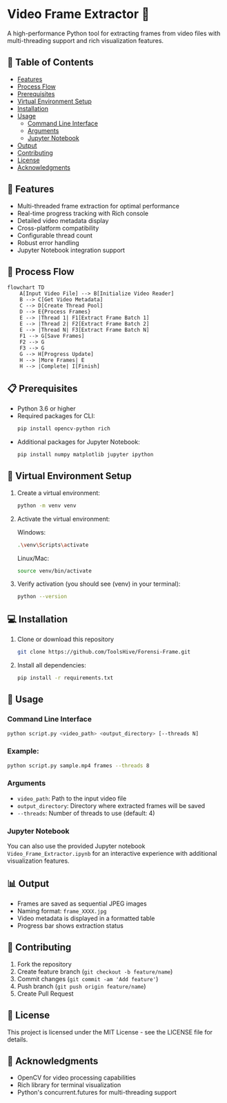 # Video Frame Extractor 🎥

A high-performance Python tool for extracting frames from video files with multi-threading support and rich visualization features.

## 📑 Table of Contents

- [Features](#-features)
- [Process Flow](#-process-flow)
- [Prerequisites](#-prerequisites)
- [Virtual Environment Setup](#-virtual-environment-setup)
- [Installation](#-installation)
- [Usage](#-usage)
  - [Command Line Interface](#command-line-interface)
  - [Arguments](#arguments)
  - [Jupyter Notebook](#jupyter-notebook)
- [Output](#-output)
- [Contributing](#-contributing)
- [License](#-license)
- [Acknowledgments](#-acknowledgments)

## 🚀 Features

- Multi-threaded frame extraction for optimal performance
- Real-time progress tracking with Rich console
- Detailed video metadata display
- Cross-platform compatibility
- Configurable thread count
- Robust error handling
- Jupyter Notebook integration support

## 🔄 Process Flow

```mermaid
flowchart TD
    A[Input Video File] --> B[Initialize Video Reader]
    B --> C[Get Video Metadata]
    C --> D[Create Thread Pool]
    D --> E{Process Frames}
    E --> |Thread 1| F1[Extract Frame Batch 1]
    E --> |Thread 2| F2[Extract Frame Batch 2]
    E --> |Thread N| F3[Extract Frame Batch N]
    F1 --> G[Save Frames]
    F2 --> G
    F3 --> G
    G --> H[Progress Update]
    H --> |More Frames| E
    H --> |Complete| I[Finish]
```

## 📋 Prerequisites

- Python 3.6 or higher
- Required packages for CLI:
  ```bash
  pip install opencv-python rich
  ```
- Additional packages for Jupyter Notebook:
  ```bash
  pip install numpy matplotlib jupyter ipython
  ```

## 🔮 Virtual Environment Setup

1. Create a virtual environment:
   ```bash
   python -m venv venv
   ```

2. Activate the virtual environment:
   
   Windows:
   ```bash
   .\venv\Scripts\activate
   ```
   
   Linux/Mac:
   ```bash
   source venv/bin/activate
   ```

3. Verify activation (you should see (venv) in your terminal):
   ```bash
   python --version
   ```

## 💻 Installation

1. Clone or download this repository
    ```bash
    git clone https://github.com/ToolsHive/Forensi-Frame.git
    ``` 

2. Install all dependencies:
   ```bash
   pip install -r requirements.txt
   ```

## 🔧 Usage

### Command Line Interface

```bash
python script.py <video_path> <output_directory> [--threads N]

```
### Example:

```bash
python script.py sample.mp4 frames --threads 8
```

### Arguments

- `video_path`: Path to the input video file
- `output_directory`: Directory where extracted frames will be saved
- `--threads`: Number of threads to use (default: 4)

### Jupyter Notebook

You can also use the provided Jupyter notebook `Video_Frame_Extractor.ipynb` for an interactive experience with additional visualization features.

## 📊 Output

- Frames are saved as sequential JPEG images
- Naming format: `frame_XXXX.jpg`
- Video metadata is displayed in a formatted table
- Progress bar shows extraction status


## 👥 Contributing

1. Fork the repository
2. Create feature branch (`git checkout -b feature/name`)
3. Commit changes (`git commit -am 'Add feature'`)
4. Push branch (`git push origin feature/name`)
5. Create Pull Request

## 📜 License

This project is licensed under the MIT License - see the LICENSE file for details.

## 🙏 Acknowledgments

- OpenCV for video processing capabilities
- Rich library for terminal visualization
- Python's concurrent.futures for multi-threading support
